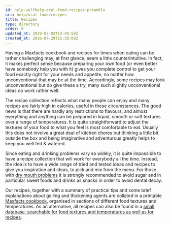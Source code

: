 ```yaml
---
id: help-selfhelp-oral-food-recipes-preamble
uri: help/oral-food/recipes
title: Recipes
type: directory
order: 0
updated_at: 2019-03-03T13:49:58Z
created_at: 2016-07-29T15:58:09Z
---
```


<p>Having a Maxfacts cookbook and recipes for times when eating
    can be rather challenging may, at first glance, seem a little
    counterintuitive. In fact, it makes perfect sense because
    preparing your own food (or even better have somebody help
    you with it) gives you complete control to get your food
    exactly right for your needs and appetite, no matter how
    unconventional that may be at the time. Accordingly, some
    recipes may look unconventional but do give these a try,
    many such slightly unconventional ideas do work rather well.</p>
<p>The recipe collection reflects what many people can enjoy and
    many recipes are fairly high in calories, useful in these
    circumstances. The good news is that there are hardly any
    restrictions to flavours, and almost everything and anything
    can be prepared in liquid, smooth or soft textures over a
    range of temperatures. It is quite straightforward to adjust
    the textures of your food to what you feel is most comfortable
    to eat. Usually this does not involve a great deal of kitchen
    chores but thinking a little bit outside the box and being
    imaginative and adventurous greatly helps to keep you well
    fed &amp; watered.</p>
<p>Since eating and drinking problems vary so widely, it is quite
    impossible to have a recipe collection that will work for
    everybody all the time. Instead, the idea is to have a wide
    range of tried and tested ideas and recipes to give you inspiration
    and ideas, to pick and mix from the menu. For those with
    <a href="/diagnosis/a-z/xerostomia">dry mouth problems</a>    it is strongly recommended to avoid sugar and in particular
    sweet foods and drinks as snacks in order to avoid dental
    decay.</p>
<p>Our recipes, together with a summary of practical tips and some
    brief explanations about gelling and thickening agents are
    collated in a printable <a href="/help/oral-food/recipes/printable-cookbook">Maxfacts cookbook</a>,
    organised in sections of different food textures and temperatures.
    As an alternative, all recipes can also be found in a
    <a href="/help/oral-food/recipes/browse">small database, searchable for food textures and temperatures
        as well as for recipes</a>.</p>

